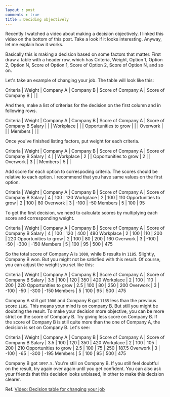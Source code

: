 ```yaml
---
layout : post
comments : true
title : Deciding objectively
---
```


Recently I watched a video about making a decision objectively. I linked this video on the bottom of this post. Take a look if it looks interesting. Anyway, let me explain how it works.

<!--break-->

Basically this is making a decision based on some factors that matter. First draw a table with a header row, which has Criteria, Weight, Option 1, Option 2, Option N, Score of Option 1, Score of Option 2, Score of Option N, and so on.

Let's take an example of changing your job. The table will look like this:

Criteria | Weight | Company A | Company B | Score of Company A | Score of Company B
         |        |           |

And then, make a list of criterias for the decision on the first column and in following rows.

Criteria              | Weight | Company A | Company B | Score of Company A | Score of Company B
Salary                |        |           |
Workplace             |        |           |
Opportunities to grow |        |           |
Overwork              |        |           |
Members               |        |           |

Once you've finished listing factors, put weight for each criteria.

Criteria              | Weight | Company A | Company B | Score of Company A | Score of Company B
Salary                | 4      |           |
Workplace             | 2      |           |
Opportunities to grow | 2      |           |
Overwork              | 3      |           |
Members               | 5      |           |

Add score for each option to correspoding criteria. The scores should be relative to each option. I recommend that you have same values on the first option.

Criteria              | Weight | Company A | Company B | Score of Company A | Score of Company B
Salary                | 4      | 100       | 120
Workplace             | 2      | 100       | 110
Opportunities to grow | 2      | 100       | 80
Overwork              | 3      | -100      | -50
Members               | 5      | 100       | 95

To get the first decision, we need to calculate scores by multiplying each score and corresponding weight.

Criteria              | Weight | Company A | Company B | Score of Company A | Score of Company B
Salary                | 4      | 100       | 120       | 400                | 480
Workplace             | 2      | 100       | 110       | 200                | 220
Opportunities to grow | 2      | 100       | 80        | 200                | 160
Overwork              | 3      | -100      | -50       | -300               | -150
Members               | 5      | 100       | 95        | 500                | 475

So the total score of Company A is `1000`, while B results in `1185`. Slightly, Company B won. But you might not be satisfied with this result. Of course, you can adjust the weight you set like this:


Criteria              | Weight | Company A | Company B | Score of Company A | Score of Company B
Salary                | 3.5    | 100       | 120       | 350                | 420
Workplace             | 2      | 100       | 110       | 200                | 220
Opportunities to grow | 2.5    | 100       | 80        | 250                | 200
Overwork              | 3      | -100      | -50       | -300               | -150
Members               | 5      | 100       | 95        | 500                | 475

Company A still got `1000` and Company B got `1165` less than the previous score `1185`. This means your mind is on company B. But still you might be doubting the result. To make your decision more objective, you can be more strict on the score of Company B. Try giving less score on Company B. If the score of Company B is still quite more than the one of Company A, the decision is set on Company B. Let's see:

Criteria              | Weight | Company A | Company B | Score of Company A | Score of Company B
Salary                | 3.5    | 100       | 120       | 350                | 420
Workplace             | 2      | 100       | 105       | 200                | 210
Opportunities to grow | 2.5    | 100       | 75        | 250                | 187.5
Overwork              | 3      | -100      | -65       | -300               | -195
Members               | 5      | 100       | 95        | 500                | 475

Company B got `1097.5`. You're still on Company B. If you still feel doubtful on the result, try again over again until you get confident. You can also ask your friends that this decision looks unbiased, in other to make this decision clearer.

Ref. [Video: Decision table for changing your job](https://www.youtube.com/watch?v=wDzl8Gj1N0A)
